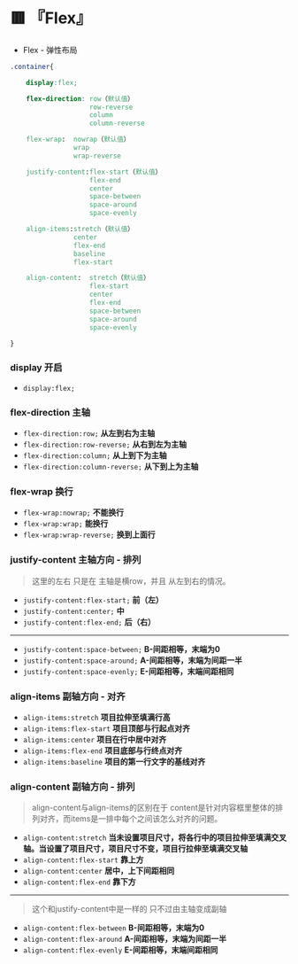 # 🟥 『Flex』

- Flex - 弹性布局

```css
.container{

    display:flex;

    flex-direction: row（默认值） 
                    row-reverse  
                    column 
                    column-reverse

    flex-wrap:  nowrap（默认值） 
                wrap 
                wrap-reverse

    justify-content:flex-start（默认值） 
                    flex-end 
                    center 
                    space-between  
                    space-around 
                    space-evenly

    align-items:stretch（默认值） 
                center  
                flex-end 
                baseline 
                flex-start

    align-content:  stretch（默认值） 
                    flex-start 
                    center 
                    flex-end 
                    space-between 
                    space-around 
                    space-evenly

}
```
### display 开启

- `display:flex;`
### flex-direction 主轴

- `flex-direction:row;` **从左到右为主轴**
- `flex-direction:row-reverse;` **从右到左为主轴**
- `flex-direction:column;` **从上到下为主轴**
- `flex-direction:column-reverse;` **从下到上为主轴**
### flex-wrap 换行

- `flex-wrap:nowrap;` **不能换行**
- `flex-wrap:wrap;` **能换行**
- `flex-wrap:wrap-reverse;` **换到上面行**
### justify-content 主轴方向 - 排列
> 这里的左右 只是在 主轴是横row，并且 从左到右的情况。

- `justify-content:flex-start;` **前（左）**
- `justify-content:center;` **中**
- `justify-content:flex-end;` **后（右）**

---

- `justify-content:space-between;` **B-间距相等，末端为0**
- `justify-content:space-around;` **A-间距相等，末端为间距一半**
- `justify-content:space-evenly;` **E-间距相等，末端间距相同**

### align-items 副轴方向 - 对齐

- `align-items:stretch` **项目拉伸至填满行高**
- `align-items:flex-start` **项目顶部与行起点对齐**
- `align-items:center` **项目在行中居中对齐**
- `align-items:flex-end` **项目底部与行终点对齐**
- `align-items:baseline` **项目的第一行文字的基线对齐**

### align-content 副轴方向 - 排列
> align-content与align-items的区别在于 content是针对内容框里整体的排列对齐，而items是一排中每个之间该怎么对齐的问题。


- `align-content:stretch` **当未设置项目尺寸，将各行中的项目拉伸至填满交叉轴。当设置了项目尺寸，项目尺寸不变，项目行拉伸至填满交叉轴**
- `align-content:flex-start` **靠上方**
- `align-content:center` **居中，上下间距相同**
- `align-content:flex-end` **靠下方**

---

> 这个和justify-content中是一样的 只不过由主轴变成副轴

- `align-content:flex-between` **B-间距相等，末端为0**
- `align-content:flex-around` **A-间距相等，末端为间距一半**
- `align-content:flex-evenly` **E-间距相等，末端间距相同**
